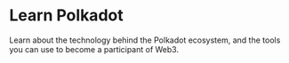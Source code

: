 # Learn Polkadot

Learn about the technology behind the Polkadot ecosystem, and the tools you can use to become a participant of Web3.
